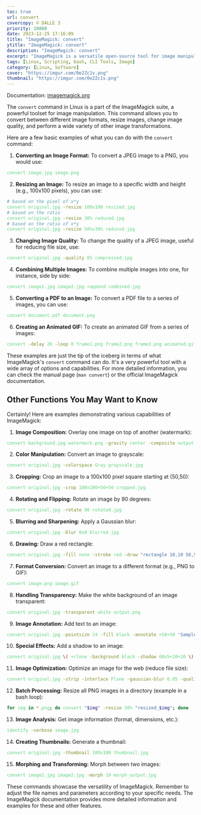 ```yaml
---
toc: true
url: convert
covercopy: © DALLE 3
priority: 10000
date: 2023-12-25 17:16:09
title: "ImageMagick: convert"
ytitle: "ImageMagick: convert"
description: "ImageMagick: convert"
excerpt: "ImageMagick is a versatile open-source tool for image manipulation, capable of reading and writing over 200 image file formats. Renowned for its flexibility, it allows users to efficiently perform a wide array of image transformations, including resizing, format conversion, and special effects, either programmatically or via command line. Ideal for batch processing and on-the-fly image manipulation, ImageMagick is widely employed in web development, graphic design, and photography."
tags: [Linux, Scripting, bash, CLI Tools, Image]
category: [Linux, Software]
cover: "https://imgur.com/0e2Zc1v.png"
thumbnail: "https://imgur.com/0e2Zc1v.png"
---
```


Documentation: [imagemagick.org](https://imagemagick.org/script/command-line-tools.php)

The `convert` command in Linux is a part of the ImageMagick suite, a powerful toolset for image manipulation. This command allows you to convert between different image formats, resize images, change image quality, and perform a wide variety of other image transformations.

Here are a few basic examples of what you can do with the `convert` command:

1. **Converting an Image Format:**
   To convert a JPEG image to a PNG, you would use:
```bash
convert image.jpg image.png
```

2. **Resizing an Image:**
   To resize an image to a specific width and height (e.g., 100x100 pixels), you can use:

```bash
# based on the pixel of x*y 
convert original.jpg -resize 100x100 resized.jpg
# based on the ratio 
convert original.jpg -resize 30% reduced.jpg
# based on the ratio of x*y
convert original.jpg -resize 50%x30% reduced.jpg
```

3. **Changing Image Quality:**
   To change the quality of a JPEG image, useful for reducing file size, use:
```bash
convert original.jpg -quality 85 compressed.jpg
```

4. **Combining Multiple Images:**
To combine multiple images into one, for instance, side by side:
```bash
convert image1.jpg image2.jpg +append combined.jpg
```

5. **Converting a PDF to an Image:**
To convert a PDF file to a series of images, you can use:
```bash
convert document.pdf document.png
```

6. **Creating an Animated GIF:**
To create an animated GIF from a series of images:
```bash
convert -delay 20 -loop 0 frame1.png frame2.png frame3.png animated.gif
```

These examples are just the tip of the iceberg in terms of what ImageMagick's `convert` command can do. It's a very powerful tool with a wide array of options and capabilities. For more detailed information, you can check the manual page (`man convert`) or the official ImageMagick documentation.


## Other Functions You May Want to Know

Certainly! Here are examples demonstrating various capabilities of ImageMagick:

1. **Image Composition:**
   Overlay one image on top of another (watermark):
```bash
convert background.jpg watermark.png -gravity center -composite output.jpg
```

2. **Color Manipulation:**
   Convert an image to grayscale:
```bash
convert original.jpg -colorspace Gray grayscale.jpg
```

3. **Cropping:**
   Crop an image to a 100x100 pixel square starting at (50,50):
```bash
convert original.jpg -crop 100x100+50+50 cropped.jpg
```

4. **Rotating and Flipping:**
   Rotate an image by 90 degrees:
```bash
convert original.jpg -rotate 90 rotated.jpg
```

5. **Blurring and Sharpening:**
   Apply a Gaussian blur:
```bash
convert original.jpg -blur 0x8 blurred.jpg
```

6. **Drawing:**
   Draw a red rectangle:
```bash
convert original.jpg -fill none -stroke red -draw "rectangle 10,10 50,50" output.jpg
```

7. **Format Conversion:**
   Convert an image to a different format (e.g., PNG to GIF):
```bash
convert image.png image.gif
```

8. **Handling Transparency:**
  Make the white background of an image transparent:
```bash
convert original.jpg -transparent white output.png
```

9. **Image Annotation:**
Add text to an image:
```bash
convert original.jpg -pointsize 24 -fill black -annotate +50+50 'Sample Text' output.jpg
```

10. **Special Effects:**
   Add a shadow to an image:
```bash
convert original.jpg \( +clone -background black -shadow 60x5+10+10 \) +swap -background none -layers merge +repage shadow.jpg
```

11. **Image Optimization:**
   Optimize an image for the web (reduce file size):
```bash
convert original.jpg -strip -interlace Plane -gaussian-blur 0.05 -quality 85% optimized.jpg
```

12. **Batch Processing:**
   Resize all PNG images in a directory (example in a bash loop):
```bash
for img in *.png; do convert "$img" -resize 50% "resized_$img"; done
```

13. **Image Analysis:**
   Get image information (format, dimensions, etc.):
```bash
identify -verbose image.jpg
```

14. **Creating Thumbnails:**
   Generate a thumbnail:
```bash
convert original.jpg -thumbnail 100x100 thumbnail.jpg
```

15. **Morphing and Transforming:**
   Morph between two images:
```bash
convert image1.jpg image2.jpg -morph 10 morph_output.jpg
```

These commands showcase the versatility of ImageMagick. Remember to adjust the file names and parameters according to your specific needs. The ImageMagick documentation provides more detailed information and examples for these and other features.

<style>
pre {
  background-color:#38393d;
  color: #5fd381;
}
</style>
